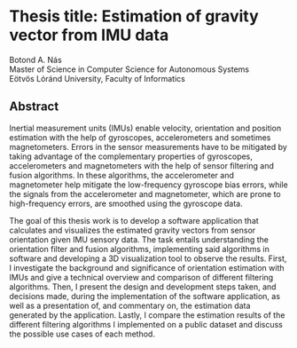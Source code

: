 # Thesis title: Estimation of gravity vector from IMU data
Botond A. Nás\
Master of Science in Computer Science for Autonomous Systems\
Eötvös Lóránd University, Faculty of Informatics

## Abstract
Inertial measurement units (IMUs) enable velocity, orientation and position estimation with the help of gyroscopes, accelerometers and sometimes magnetometers. Errors in the sensor measurements have to be mitigated by taking advantage of the complementary properties of gyroscopes, accelerometers and magnetometers with the help of sensor filtering and fusion algorithms. In these algorithms, the accelerometer and magnetometer help mitigate the low-frequency gyroscope bias errors, while the signals from the accelerometer and magnetometer, which are prone to high-frequency errors, are smoothed using the gyroscope data.

The goal of this thesis work is to develop a software application that calculates and visualizes the estimated gravity vectors from sensor orientation given IMU sensory data. The task entails understanding the orientation filter and fusion algorithms, implementing said algorithms in software and developing a 3D visualization tool to observe the results. First, I investigate the background and significance of orientation estimation with IMUs and give a technical overview and comparison of different filtering algorithms. Then, I present the design and development steps taken, and decisions made, during the implementation of the software application, as well as a presentation of, and commentary on, the estimation data generated by the application. Lastly, I compare the estimation results of the different filtering algorithms I implemented on a public dataset and discuss the possible use cases of each method.
